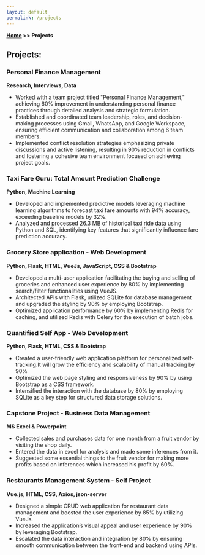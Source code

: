 ```yaml
---
layout: default
permalink: /projects
---
```

**[Home](/) >> Projects**

## Projects:
<div class="card">
  <h3>Personal Finance Management</h3>
  <p><b>Research, Interviews, Data</b></p>
  <ul>
    <li>Worked with a team project titled "Personal Finance Management," achieving 60% improvement in understanding personal finance practices through detailed analysis and strategic formulation.</li>
    <li>Established and coordinated team leadership, roles, and decision-making processes using Gmail, WhatsApp, and Google Workspace, ensuring efficient communication and collaboration among 6 team members.</li>
  <li>Implemented conflict resolution strategies emphasizing private discussions and active listening, resulting in 90% reduction in conflicts and fostering a cohesive team environment focused on achieving project goals.</li>
  </ul>
  <a href="https://drive.google.com/file/d/165h7GrT_fo3K7wFvjBFQLCyi8vfnrH40/view"><span class="card-link-spanner"></span></a>
</div>

<div class="card">
  <h3>Taxi Fare Guru: Total Amount Prediction Challenge</h3>
  <p><b>Python, Machine Learning</b></p>
  <ul>
    <li>Developed and implemented predictive models leveraging machine learning algorithms to forecast taxi fare amounts with 94% accuracy, exceeding baseline models by 32%.</li>
    <li>Analyzed and processed 26.3 MB of historical taxi ride data using Python and SQL, identifying key features that significantly influence fare prediction accuracy.</li>
  </ul>
  <a href="https://www.kaggle.com/competitions/taxi-fare-guru-total-amount-prediction-challenge/leaderboard"><span class="card-link-spanner"></span></a>
</div>

<div class="card">
  <h3>Grocery Store application - Web Development</h3>
  <p><b>Python, Flask, HTML, VueJs, JavaScript, CSS & Bootstrap</b></p>
  <ul>
    <li>Developed a multi-user application facilitating the buying and selling of groceries and enhanced user experience by
80% by implementing search/filter functionalities using VueJS.</li>
    <li>Architected APIs with Flask, utilized SQLite for database management and upgraded the styling by 90% by employing
Bootstrap.</li>
    <li>Optimized application performance by 60% by implementing Redis for caching, and utilized Redis with Celery for the
execution of batch jobs.</li>
  </ul>
  <a href="https://github.com/vedpratap/grocery_app_v2.0"><span class="card-link-spanner"></span></a>
</div>

<div class="card">
  <h3>Quantified Self App - Web Development</h3>
  <p><b>Python, Flask, HTML, CSS & Bootstrap</b></p>
  <ul>
    <li>Created a user-friendly web application platform for personalized self-tracking.It will grow the efficiency and scalability of manual tracking by 90%</li>
    <li>Optimized the web page styling and responsiveness by 90% by using Bootstrap as a CSS framework.</li>
    <li>Intensified the interaction with the database by 80% by employing SQLite as a key step for structured data storage
solutions.</li>
  </ul>
  <a href="https://github.com/vedpratap/Quantified-self-app"><span class="card-link-spanner"></span></a>
</div>

<div class="card">
  <h3>Capstone Project - Business Data Management</h3>
  <p><b>MS Excel & Powerpoint</b></p>
  <ul>
    <li>Collected sales and purchases data for one month from a fruit vendor by visiting the shop daily.</li>
    <li>Entered the data in excel for analysis and made some inferences from it.</li>
    <li>Suggested some essential things to the fruit vendor for making more profits based on inferences which increased his profit by 60%.</li>
  </ul>
  <a href="https://docs.google.com/presentation/d/1m8ZBdIW2BF1u8C36d1ML6Xwfv7Tze8YI/edit?usp=sharing&ouid=112484144767309067013&rtpof=true&sd=true"><span class="card-link-spanner"></span></a>
</div>

<div class="card">
  <h3>Restaurants Management System - Self Project</h3>
  <p><b>Vue.js, HTML, CSS, Axios, json-server</b></p>
  <ul>
    <li>Designed a simple CRUD web application for restaurant data management and boosted the user experience by 85%
by utilizing VueJs.</li>
    <li>Increased the application’s visual appeal and user experience by 90% by leveraging Bootstrap.</li>
    <li>Escalated the data interaction and integration by 80% by ensuring smooth communication between the front-end and
backend using APIs.</li>
  </ul>
  <a href="https://github.com/vedpratap/Restaurant-Management-System"><span class="card-link-spanner"></span></a>
</div>
